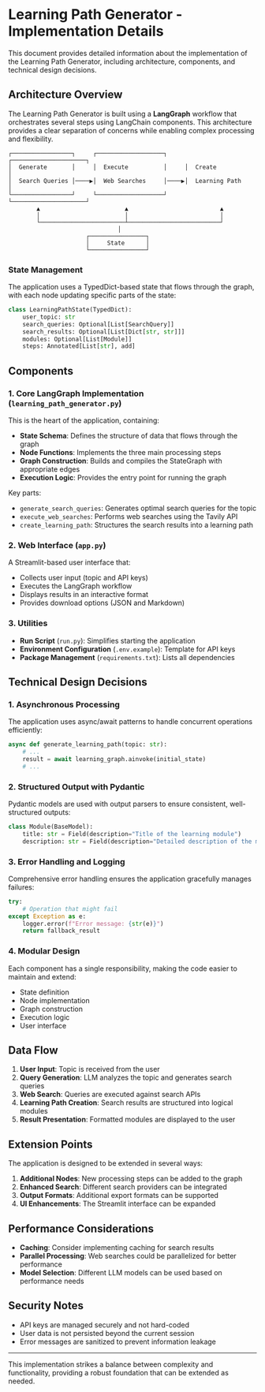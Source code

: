 # Learning Path Generator - Implementation Details

This document provides detailed information about the implementation of the Learning Path Generator, including architecture, components, and technical design decisions.

## Architecture Overview

The Learning Path Generator is built using a **LangGraph** workflow that orchestrates several steps using LangChain components. This architecture provides a clear separation of concerns while enabling complex processing and flexibility.

```
┌─────────────────┐     ┌───────────────────┐     ┌─────────────────────┐
│  Generate       │     │  Execute          │     │  Create             │
│  Search Queries │────▶│  Web Searches     │────▶│  Learning Path      │
└─────────────────┘     └───────────────────┘     └─────────────────────┘
        ▲                        ▲                          ▲
        │                        │                          │
        └────────────────────────┴──────────────────────────┘
                               │
                      ┌────────────────┐
                      │     State      │
                      └────────────────┘
```

### State Management

The application uses a TypedDict-based state that flows through the graph, with each node updating specific parts of the state:

```python
class LearningPathState(TypedDict):
    user_topic: str
    search_queries: Optional[List[SearchQuery]]
    search_results: Optional[List[Dict[str, str]]]
    modules: Optional[List[Module]]
    steps: Annotated[List[str], add]
```

## Components

### 1. Core LangGraph Implementation (`learning_path_generator.py`)

This is the heart of the application, containing:

- **State Schema**: Defines the structure of data that flows through the graph
- **Node Functions**: Implements the three main processing steps
- **Graph Construction**: Builds and compiles the StateGraph with appropriate edges
- **Execution Logic**: Provides the entry point for running the graph

Key parts:

- `generate_search_queries`: Generates optimal search queries for the topic
- `execute_web_searches`: Performs web searches using the Tavily API
- `create_learning_path`: Structures the search results into a learning path

### 2. Web Interface (`app.py`)

A Streamlit-based user interface that:

- Collects user input (topic and API keys)
- Executes the LangGraph workflow
- Displays results in an interactive format
- Provides download options (JSON and Markdown)

### 3. Utilities

- **Run Script** (`run.py`): Simplifies starting the application
- **Environment Configuration** (`.env.example`): Template for API keys
- **Package Management** (`requirements.txt`): Lists all dependencies

## Technical Design Decisions

### 1. Asynchronous Processing

The application uses async/await patterns to handle concurrent operations efficiently:

```python
async def generate_learning_path(topic: str):
    # ...
    result = await learning_graph.ainvoke(initial_state)
    # ...
```

### 2. Structured Output with Pydantic

Pydantic models are used with output parsers to ensure consistent, well-structured outputs:

```python
class Module(BaseModel):
    title: str = Field(description="Title of the learning module")
    description: str = Field(description="Detailed description of the module content")
```

### 3. Error Handling and Logging

Comprehensive error handling ensures the application gracefully manages failures:

```python
try:
    # Operation that might fail
except Exception as e:
    logger.error(f"Error message: {str(e)}")
    return fallback_result
```

### 4. Modular Design

Each component has a single responsibility, making the code easier to maintain and extend:

- State definition
- Node implementation
- Graph construction
- Execution logic
- User interface

## Data Flow

1. **User Input**: Topic is received from the user
2. **Query Generation**: LLM analyzes the topic and generates search queries
3. **Web Search**: Queries are executed against search APIs
4. **Learning Path Creation**: Search results are structured into logical modules
5. **Result Presentation**: Formatted modules are displayed to the user

## Extension Points

The application is designed to be extended in several ways:

1. **Additional Nodes**: New processing steps can be added to the graph
2. **Enhanced Search**: Different search providers can be integrated
3. **Output Formats**: Additional export formats can be supported
4. **UI Enhancements**: The Streamlit interface can be expanded

## Performance Considerations

- **Caching**: Consider implementing caching for search results
- **Parallel Processing**: Web searches could be parallelized for better performance
- **Model Selection**: Different LLM models can be used based on performance needs

## Security Notes

- API keys are managed securely and not hard-coded
- User data is not persisted beyond the current session
- Error messages are sanitized to prevent information leakage

---

This implementation strikes a balance between complexity and functionality, providing a robust foundation that can be extended as needed. 